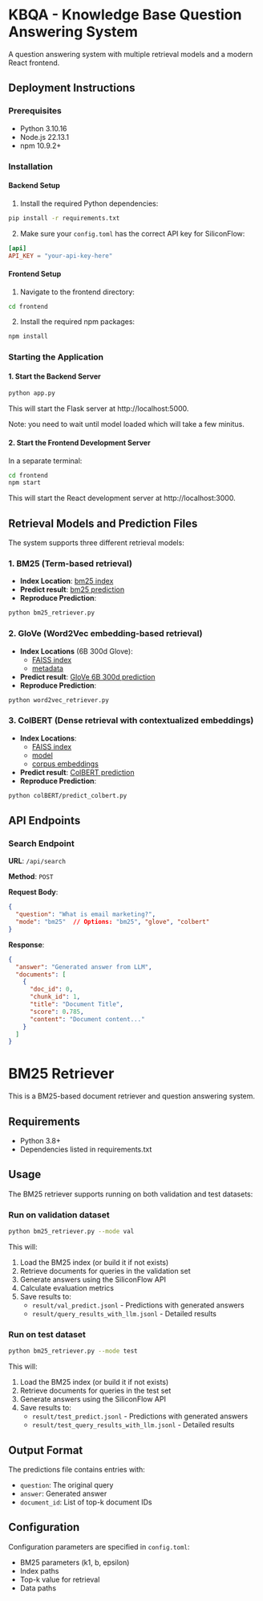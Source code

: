# KBQA - Knowledge Base Question Answering System

A question answering system with multiple retrieval models and a modern React frontend.

## Deployment Instructions

### Prerequisites

- Python 3.10.16
- Node.js 22.13.1
- npm 10.9.2+

### Installation

#### Backend Setup

1. Install the required Python dependencies:

```bash
pip install -r requirements.txt
```

2. Make sure your `config.toml` has the correct API key for SiliconFlow:

```toml
[api]
API_KEY = "your-api-key-here"
```

#### Frontend Setup

1. Navigate to the frontend directory:

```bash
cd frontend
```

2. Install the required npm packages:

```bash
npm install
```

### Starting the Application

#### 1. Start the Backend Server

```bash
python app.py
```

This will start the Flask server at http://localhost:5000.

Note: you need to wait until model loaded which will take a few minitus.  

#### 2. Start the Frontend Development Server

In a separate terminal:

```bash
cd frontend
npm start
```

This will start the React development server at http://localhost:3000.

## Retrieval Models and Prediction Files

The system supports three different retrieval models:

### 1. BM25 (Term-based retrieval)

- **Index Location**: [bm25 index](indexes/bm25_index)
- **Predict result**: [bm25 prediction](result/bm25_val_predict.jsonl)
- **Reproduce Prediction**:

```bash
python bm25_retriever.py
```

### 2. GloVe (Word2Vec embedding-based retrieval)

- **Index Locations** (6B 300d Glove): 
  - [FAISS index](indexes/word2vec_index.faiss)
  - [metadata](indexes/word2vec_metadata.json)
- **Predict result**: [GloVe 6B 300d prediction](result/300_word2vec_val_predict.jsonl)  
- **Reproduce Prediction**:

```bash
python word2vec_retriever.py
```

### 3. ColBERT (Dense retrieval with contextualized embeddings)

- **Index Locations**:
  - [FAISS index](indexes/colbert/corpus_index.faiss)
  - [model](indexes/colbert/colbert_model.pt)
  - [corpus embeddings](indexes/colbert/corpus/)
- **Predict result**: [ColBERT prediction](result/colbert_val_predict.jsonl)
- **Reproduce Prediction**:

```bash
python colBERT/predict_colbert.py
```

## API Endpoints

### Search Endpoint

**URL**: `/api/search`

**Method**: `POST`

**Request Body**:

```json
{
  "question": "What is email marketing?",
  "mode": "bm25"  // Options: "bm25", "glove", "colbert"
}
```

**Response**:

```json
{
  "answer": "Generated answer from LLM",
  "documents": [
    {
      "doc_id": 0,
      "chunk_id": 1,
      "title": "Document Title",
      "score": 0.785,
      "content": "Document content..."
    }
  ]
}
```

# BM25 Retriever

This is a BM25-based document retriever and question answering system.

## Requirements

- Python 3.8+
- Dependencies listed in requirements.txt

## Usage

The BM25 retriever supports running on both validation and test datasets:

### Run on validation dataset

```bash
python bm25_retriever.py --mode val
```

This will:
1. Load the BM25 index (or build it if not exists)
2. Retrieve documents for queries in the validation set
3. Generate answers using the SiliconFlow API
4. Calculate evaluation metrics
5. Save results to:
   - `result/val_predict.jsonl` - Predictions with generated answers
   - `result/query_results_with_llm.jsonl` - Detailed results

### Run on test dataset

```bash
python bm25_retriever.py --mode test
```

This will:
1. Load the BM25 index (or build it if not exists)
2. Retrieve documents for queries in the test set
3. Generate answers using the SiliconFlow API
4. Save results to:
   - `result/test_predict.jsonl` - Predictions with generated answers
   - `result/test_query_results_with_llm.jsonl` - Detailed results

## Output Format

The predictions file contains entries with:
- `question`: The original query
- `answer`: Generated answer
- `document_id`: List of top-k document IDs

## Configuration

Configuration parameters are specified in `config.toml`:
- BM25 parameters (k1, b, epsilon)
- Index paths
- Top-k value for retrieval
- Data paths 